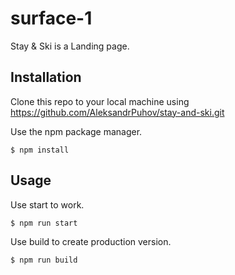 # surface-1

Stay & Ski is a Landing page.

## Installation

Clone this repo to your local machine using https://github.com/AleksandrPuhov/stay-and-ski.git

Use the npm package manager.

```npm
$ npm install
```

## Usage

Use start to work.

```npm
$ npm run start
```

Use build to create production version.

```npm
$ npm run build
```
